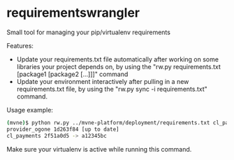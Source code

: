 requirementswrangler
====================

Small tool for managing your pip/virtualenv requirements

Features:

  * Update your requirements.txt file automatically after working on some libraries your project depends on, by using the "rw.py requirements.txt [package1 [package2 [...]]]" command
  * Update your environment interactively after pulling in a new requirements.txt file, by using the "rw.py sync -i requirements.txt" command.

Usage example:

```bash
(mvne)$ python rw.py ../mvne-platform/deployment/requirements.txt cl_payments provider_ogone
provider_ogone 1d263f84 [up to date]
cl_payments 2f51a0d5 -> a12345bc
```

Make sure your virtualenv is active while running this command.
